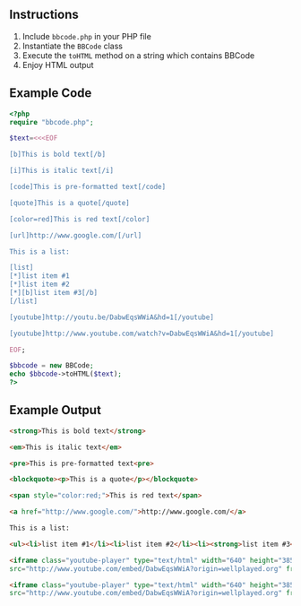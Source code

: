 ## Instructions

1. Include `bbcode.php` in your PHP file
2. Instantiate the `BBCode` class
3. Execute the `toHTML` method on a string which contains BBCode
4. Enjoy HTML output

## Example Code

```php
<?php
require "bbcode.php";

$text=<<<EOF

[b]This is bold text[/b]

[i]This is italic text[/i]

[code]This is pre-formatted text[/code]

[quote]This is a quote[/quote]

[color=red]This is red text[/color]

[url]http://www.google.com/[/url]

This is a list: 

[list]
[*]list item #1
[*]list item #2
[*][b]list item #3[/b]
[/list]

[youtube]http://youtu.be/DabwEqsWWiA&hd=1[/youtube]

[youtube]http://www.youtube.com/watch?v=DabwEqsWWiA&hd=1[/youtube]

EOF;

$bbcode = new BBCode;
echo $bbcode->toHTML($text);  
?>
```

## Example Output

```html
<strong>This is bold text</strong>

<em>This is italic text</em>

<pre>This is pre-formatted text<pre>

<blockquote><p>This is a quote</p></blockquote>

<span style="color:red;">This is red text</span>

<a href="http://www.google.com/">http://www.google.com/</a>

This is a list: 

<ul><li>list item #1</li><li>list item #2</li><li><strong>list item #3</strong></li></ul>

<iframe class="youtube-player" type="text/html" width="640" height="385"
src="http://www.youtube.com/embed/DabwEqsWWiA?origin=wellplayed.org" frameborder="0"></iframe>

<iframe class="youtube-player" type="text/html" width="640" height="385"
src="http://www.youtube.com/embed/DabwEqsWWiA?origin=wellplayed.org" frameborder="0"></iframe>
```